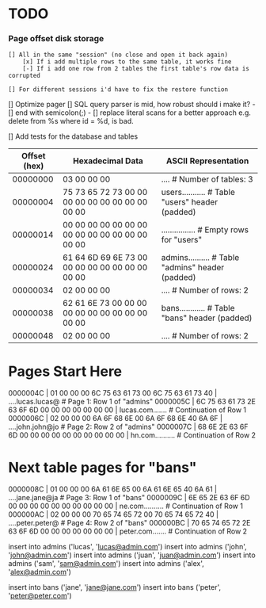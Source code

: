 # TODO

### Page offset disk storage 
    [] All in the same "session" (no close and open it back again)
        [x] If i add multiple rows to the same table, it works fine
        [-] If i add one row from 2 tables the first table's row data is corrupted

    [] For different sessions i'd have to fix the restore function


    

[] Optimize pager
[] SQL query parser is mid, how robust should i make it?
    - [] end with semicolon(;)
    - [] replace literal scans for a better approach
        e.g. delete from %s where id = %d, is bad.


[] Add tests for the database and tables

Offset (hex)  | Hexadecimal Data                                   | ASCII Representation
--------------|----------------------------------------------------|---------------------
00000000      | 03 00 00 00                                        | ....                # Number of tables: 3
00000004      | 75 73 65 72 73 00 00 00 00 00 00 00 00 00 00 00    | users...........    # Table "users" header (padded)
00000014      | 00 00 00 00 00 00 00 00 00 00 00 00 00 00 00 00    | ................    # Empty rows for "users"
00000024      | 61 64 6D 69 6E 73 00 00 00 00 00 00 00 00 00 00    | admins..........    # Table "admins" header (padded)
00000034      | 02 00 00 00                                        | ....                # Number of rows: 2
00000038      | 62 61 6E 73 00 00 00 00 00 00 00 00 00 00 00 00    | bans............    # Table "bans" header (padded)
00000048      | 02 00 00 00                                        | ....                # Number of rows: 2

# Pages Start Here
0000004C      | 01 00 00 00 6C 75 63 61 73 00 6C 75 63 61 73 40    | ....lucas.lucas@    # Page 1: Row 1 of "admins"
0000005C      | 6C 75 63 61 73 2E 63 6F 6D 00 00 00 00 00 00 00    | lucas.com.......    # Continuation of Row 1
0000006C      | 02 00 00 00 6A 6F 68 6E 00 6A 6F 68 6E 40 6A 6F    | ....john.john@jo    # Page 2: Row 2 of "admins"
0000007C      | 68 6E 2E 63 6F 6D 00 00 00 00 00 00 00 00 00 00    | hn.com..........    # Continuation of Row 2

# Next table pages for "bans"
0000008C      | 01 00 00 00 6A 61 6E 65 00 6A 61 6E 65 40 6A 61    | ....jane.jane@ja    # Page 3: Row 1 of "bans"
0000009C      | 6E 65 2E 63 6F 6D 00 00 00 00 00 00 00 00 00 00    | ne.com..........    # Continuation of Row 1
000000AC      | 02 00 00 00 70 65 74 65 72 00 70 65 74 65 72 40    | ....peter.peter@    # Page 4: Row 2 of "bans"
000000BC      | 70 65 74 65 72 2E 63 6F 6D 00 00 00 00 00 00 00    | peter.com.......    # Continuation of Row 2


insert into admins ('lucas', 'lucas@admin.com')
insert into admins ('john', 'john@admin.com')
insert into admins ('juan', 'juan@admin.com')
insert into admins ('sam', 'sam@admin.com')
insert into admins ('alex', 'alex@admin.com')

insert into bans ('jane', 'jane@jane.com')
insert into bans ('peter', 'peter@peter.com')
